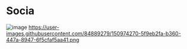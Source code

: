 # Socia
![image](https://user-images.githubusercontent.com/84889279/150973904-a80ddbf7-e326-4585-8d0e-9cc538d3f570.png)
https://user-images.githubusercontent.com/84889279/150974270-5f9eb2fa-b360-447a-8947-6f5cfaf5aa41.png
